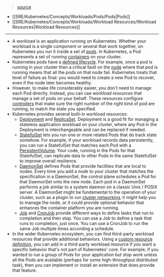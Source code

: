 > [source](https://kubernetes.io/docs/concepts/workloads/)

* [[SRE/Kubernetes/Concepts/Workloads/Pods/Pods|Pods]]
* [[SRE/Kubernetes/Concepts/Workloads/Workload Resources/Workload Resources|Workload Resources]]

---
* A workload is an application running on Kubernetes. Whether your workload is a single component or several that work together, on Kubernetes you run it inside a set of [*pods*](https://kubernetes.io/docs/concepts/workloads/pods). In Kubernetes, a Pod represents a set of running [containers](https://kubernetes.io/docs/concepts/containers/) on your cluster.
* Kubernetes pods have a [defined lifecycle](https://kubernetes.io/docs/concepts/workloads/pods/pod-lifecycle/). For example, once a pod is running in your cluster then a critical fault on the [node](https://kubernetes.io/docs/concepts/architecture/nodes/) where that pod is running means that all the pods on that node fail. Kubernetes treats that level of failure as final: you would need to create a new Pod to recover, even if the node later becomes healthy.
* However, to make life considerably easier, you don't need to manage each Pod directly. Instead, you can use *workload resources* that manage a set of pods on your behalf. These resources configure [controllers](https://kubernetes.io/docs/concepts/architecture/controller/) that make sure the right number of the right kind of pod are running, to match the state you specified.
* Kubernetes provides several built-in workload resources:
	* [Deployment](https://kubernetes.io/docs/concepts/workloads/controllers/deployment/) and [ReplicaSet](https://kubernetes.io/docs/concepts/workloads/controllers/replicaset/). Deployment is a good fit for managing a stateless application workload on your cluster, where any Pod in the Deployment is interchangeable and can be replaced if needed.
	* [StatefulSet](https://kubernetes.io/docs/concepts/workloads/controllers/statefulset/) lets you run one or more related Pods that do track state somehow. For example, if your workload records data persistently, you can run a StatefulSet that matches each Pod with a [PersistentVolume](https://kubernetes.io/docs/concepts/storage/persistent-volumes/). Your code, running in the Pods for that StatefulSet, can replicate data to other Pods in the same StatefulSet to improve overall resilience.
	* [DaemonSet](https://kubernetes.io/docs/concepts/workloads/controllers/daemonset/) defines Pods that provide facilities that are local to nodes. Every time you add a node to your cluster that matches the specification in a DaemonSet, the control plane schedules a Pod for that DaemonSet onto the new node. Each pod in a DaemonSet performs a job similar to a system daemon on a classic Unix / POSIX server. A DaemonSet might be fundamental to the operation of your cluster, such as a plugin to run [cluster networking](https://kubernetes.io/docs/concepts/cluster-administration/networking/#how-to-implement-the-kubernetes-network-model), it might help you to manage the node, or it could provide optional behavior that enhances the container platform you are running.
	* [Job](https://kubernetes.io/docs/concepts/workloads/controllers/job/) and [CronJob](https://kubernetes.io/docs/concepts/workloads/controllers/cron-jobs/) provide different ways to define tasks that run to completion and then stop. You can use a Job to define a task that runs to completion, just once. You can use a CronJob to run the same Job multiple times according a schedule.
* In the wider Kubernetes ecosystem, you can find third-party workload resources that provide additional behaviors. Using a [custom resource definition](https://kubernetes.io/docs/concepts/extend-kubernetes/api-extension/custom-resources/), you can add in a third-party workload resource if you want a specific behavior that's not part of Kubernetes' core. For example, if you wanted to run a group of Pods for your application but stop work unless all the Pods are available (perhaps for some high-throughput distributed task), then you can implement or install an extension that does provide that feature.
